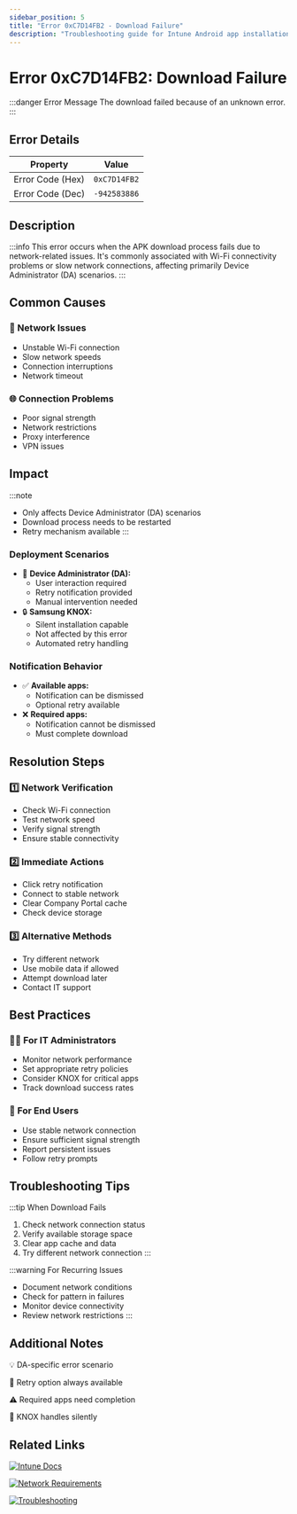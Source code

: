```yaml
---
sidebar_position: 5
title: "Error 0xC7D14FB2 - Download Failure"
description: "Troubleshooting guide for Intune Android app installation error 0xC7D14FB2"
---
```


# Error 0xC7D14FB2: Download Failure

:::danger Error Message
The download failed because of an unknown error.
:::

## Error Details

<div class="error-details">

| Property | Value |
|----------|-------|
| Error Code (Hex) | `0xC7D14FB2` |
| Error Code (Dec) | `-942583886` |

</div>

## Description

:::info
This error occurs when the APK download process fails due to network-related issues. It's commonly associated with Wi-Fi connectivity problems or slow network connections, affecting primarily Device Administrator (DA) scenarios.
:::

## Common Causes

<div class="card-container">
<div class="cause-card">

### 📶 Network Issues
- Unstable Wi-Fi connection
- Slow network speeds
- Connection interruptions
- Network timeout

</div>
<div class="cause-card">

### 🌐 Connection Problems
- Poor signal strength
- Network restrictions
- Proxy interference
- VPN issues

</div>
</div>

## Impact

:::note
- Only affects Device Administrator (DA) scenarios
- Download process needs to be restarted
- Retry mechanism available
:::

### Deployment Scenarios
- 📱 **Device Administrator (DA):**
  - User interaction required
  - Retry notification provided
  - Manual intervention needed
- 🔒 **Samsung KNOX:**
  - Silent installation capable
  - Not affected by this error
  - Automated retry handling

### Notification Behavior
- ✅ **Available apps:** 
  - Notification can be dismissed
  - Optional retry available
- ❌ **Required apps:**
  - Notification cannot be dismissed
  - Must complete download

## Resolution Steps

<div class="steps-container">

### 1️⃣ Network Verification
- Check Wi-Fi connection
- Test network speed
- Verify signal strength
- Ensure stable connectivity

### 2️⃣ Immediate Actions
- Click retry notification
- Connect to stable network
- Clear Company Portal cache
- Check device storage

### 3️⃣ Alternative Methods
- Try different network
- Use mobile data if allowed
- Attempt download later
- Contact IT support

</div>

## Best Practices

<div class="card-container">
<div class="practice-card">

### 👨‍💻 For IT Administrators
- Monitor network performance
- Set appropriate retry policies
- Consider KNOX for critical apps
- Track download success rates

</div>
<div class="practice-card">

### 👤 For End Users
- Use stable network connection
- Ensure sufficient signal strength
- Report persistent issues
- Follow retry prompts

</div>
</div>

## Troubleshooting Tips

:::tip When Download Fails
1. Check network connection status
2. Verify available storage space
3. Clear app cache and data
4. Try different network connection
:::

:::warning For Recurring Issues
- Document network conditions
- Check for pattern in failures
- Monitor device connectivity
- Review network restrictions
:::

## Additional Notes

<div class="notes-container">

💡 DA-specific error scenario

🔄 Retry option always available

⚠️ Required apps need completion

📱 KNOX handles silently

</div>

## Related Links

<div class="links-container">

[![Intune Docs](https://img.shields.io/badge/Intune-App_Deployment-0078D4?style=for-the-badge&logo=microsoft)](https://docs.microsoft.com/en-us/mem/intune/apps/apps-deployment)

[![Network Requirements](https://img.shields.io/badge/Intune-Network_Requirements-blue?style=for-the-badge&logo=microsoft)](https://docs.microsoft.com/en-us/mem/intune/fundamentals/network-bandwidth-use)

[![Troubleshooting](https://img.shields.io/badge/Intune-Download_Issues-red?style=for-the-badge&logo=microsoft)](https://docs.microsoft.com/en-us/mem/intune/apps/troubleshoot-app-install)

</div> 